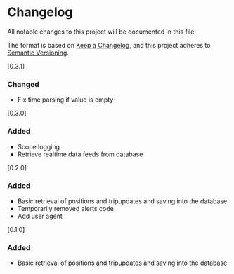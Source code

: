 # Changelog

All notable changes to this project will be documented in this file.

The format is based on [Keep a Changelog](https://keepachangelog.com/en/1.1.0/),
and this project adheres to [Semantic Versioning](https://semver.org/spec/v2.0.0.html).

[0.3.1]
### Changed
- Fix time parsing if value is empty

[0.3.0]
### Added
- Scope logging
- Retrieve realtime data feeds from database

[0.2.0]
### Added
- Basic retrieval of positions and tripupdates and saving into the database
- Temporarily removed alerts code
- Add user agent

[0.1.0]
### Added
- Basic retrieval of positions and tripupdates and saving into the database